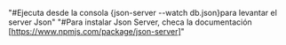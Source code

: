 "#Ejecuta desde la consola {json-server --watch db.json}para levantar el server Json" 
"#Para instalar Json Server, checa la documentación [https://www.npmjs.com/package/json-server]" 
